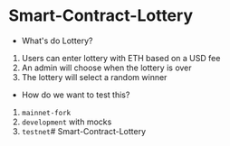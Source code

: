 # Smart-Contract-Lottery

- What's do Lottery?
1. Users can enter lottery with ETH based on a USD fee
2. An admin will choose when the lottery is over
3. The lottery will select a random winner

- How do we want to test this?
1. `mainnet-fork`
2. `development` with mocks
3. `testnet`# Smart-Contract-Lottery

